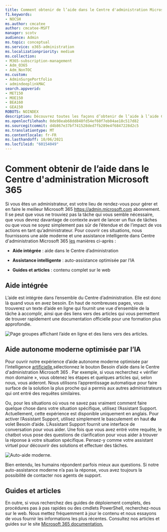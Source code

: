 ```yaml
---
title: Comment obtenir de l’aide dans le Centre d'administration Microsoft 365
f1.keywords:
- NOCSH
ms.author: cmcatee
author: cmcatee-MSFT
manager: scotv
audience: Admin
ms.topic: conceptual
ms.service: o365-administration
ms.localizationpriority: medium
ms.collection:
- M365-subscription-management
- Adm_O365
- Adm_NonTOC
ms.custom:
- AdminSurgePortfolio
- admindeeplinkMAC
search.appverid:
- MET150
- MOE150
- BEA160
- GEA150
ROBOTS: NOINDEX
description: Découvrez toutes les façons d’obtenir de l’aide à l’aide Centre d'administration Microsoft 365.
ms.openlocfilehash: 0de98eab68dd848fd54ef60f7eb04ae18c517d82
ms.sourcegitcommit: d4b867e37bf741528ded7fb289e4f6847228d2c5
ms.translationtype: MT
ms.contentlocale: fr-FR
ms.lasthandoff: 10/06/2021
ms.locfileid: "60154049"
---
```

<!-- The following is just placeholder text from Madhura's mail. We need to add images/examples of each -->

# <a name="how-to-get-help-in-the-microsoft-365-admin-center"></a>Comment obtenir de l’aide dans le Centre d'administration Microsoft 365

Si vous êtes un administrateur, est votre lieu de rendez-vous pour gérer et en faire le meilleur Microsoft 365 <a href="https://go.microsoft.com/fwlink/p/?linkid=2024339" target="_blank">https://admin.microsoft.com</a> abonnement. Il se peut que vous ne trouviez pas la tâche qui vous semble nécessaire, que vous devrez davantage de contexte avant de lancer un flux de tâches ou que vous ne soyez simplement pas sûr de l’étendue et de l’impact de vos actions en tant qu’administrateur. Pour couvrir ces situations, nous fournissons une aide moderne et une assistance intelligente dans Centre d'administration Microsoft 365 <a href="https://go.microsoft.com/fwlink/p/?linkid=2166757" target="_blank">les</a> manières ci-après :

* **Aide intégrée** : aide dans le Centre d’administration

* **Assistance intelligente** : auto-assistance optimisée par l’IA

* **Guides et articles** : contenu complet sur le web

## <a name="integrated-help"></a>Aide intégrée

L’aide est <a href="https://go.microsoft.com/fwlink/p/?linkid=2166757" target="_blank"></a>intégrée dans l’ensemble du Centre d’administration. Elle est donc là quand vous en avez besoin. En haut de nombreuses pages, vous trouverez un texte d’aide en ligne qui fournit une vue d’ensemble de la tâche à accomplir, ainsi que des liens vers des articles qui vous permettent de trouver rapidement une documentation officielle pour une formation plus approfondie.

![Page groupes affichant l’aide en ligne et des liens vers des articles.](../../media/integrated-help.png)

## <a name="modern-self-help-powered-by-ai"></a>Aide autonome moderne optimisée par l’IA

Pour ouvrir notre expérience d’aide autonome moderne optimisée  par l’intelligence <a href="https://go.microsoft.com/fwlink/p/?linkid=2166757" target="_blank">artificielle,</a>sélectionnez le bouton Besoin d’aide dans le Centre d'administration Microsoft 365 . Par exemple, si vous recherchez « vérifier mon domaine », vous obtenez les étapes et quelques articles qui, selon nous, vous aideront. Nous utilisons l’apprentissage automatique pour faire surface de la solution la plus proche qui a permis aux autres administrateurs qui ont entré des requêtes similaires.

Ou, pour les situations où vous ne savez pas vraiment comment faire quelque chose dans votre situation spécifique, utilisez l’Assistant Support. Actuellement, cette expérience est disponible uniquement en anglais. Pour activer l’Assistant Support, utilisez simplement le basculement en haut **du** volet Besoin d’aide. L’Assistant Support fournit une interface de conversation pour vous aider. Une fois que vous avez entré votre requête, le chatbot vous pose des questions de clarification pour vous aider à trouver la réponse à votre situation spécifique. Pensez-y comme votre assistant virtuel pour découvrir des solutions et effectuer des tâches.

![Auto-aide moderne.](../../media/help-options.png)

Bien entendu, les humains répondent parfois mieux aux questions. Si notre auto-assistance moderne n’a pas la réponse, vous avez toujours la possibilité de contacter nos agents de support.

## <a name="guides-and-articles"></a>Guides et articles

En outre, si vous recherchez des guides de déploiement complets, des procédures pas à pas rapides ou des cmdlets PowerShell, recherchez-nous sur le web. Nous mettez fréquemment à jour le contenu et nous essayons de vous fournir les informations les plus récentes. Consultez nos articles et guides sur le site [Microsoft 365 documentation.](../../index.yml)